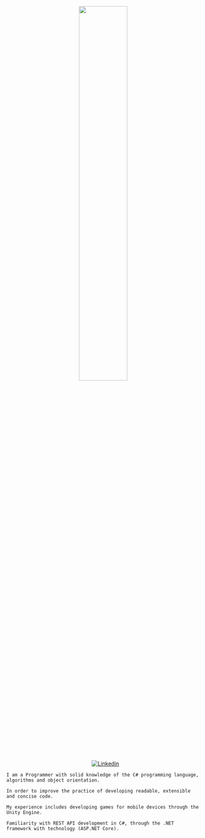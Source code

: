 <p align="center"><img width=50% src="https://media.giphy.com/media/IThjAlJnD9WNO/giphy.gif"></p>
 
 <p align="center">
    &nbsp;&nbsp;&nbsp;
    <a href="https://www.youtube.com/c/ÁreadaProgramação"><img alt="Linkedin" src="https://img.shields.io/youtube/channel/subscribers/UCXKSo8RSfVmrawXleZ-_arg?style=social"></a><a href="https://www.linkedin.com/in/alfredo1995/" target="_blank"></a>&nbsp;
</p>     
      
    I am a Programmer with solid knowledge of the C# programming language, algorithms and object orientation. 
    
    In order to improve the practice of developing readable, extensible and concise code.

    My experience includes developing games for mobile devices through the Unity Engine.
    
    Familiarity with REST API development in C#, through the .NET framework with technology (ASP.NET Core).


